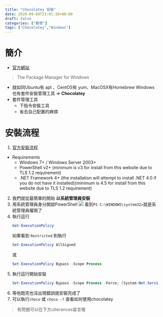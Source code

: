 ```yaml
---
title: "Chocolatey 安裝"
date: 2020-09-04T23:01:20+08:00
draft: false
categories: ["教學"]
tags: ["Chocolatey","Windows"]
---
```



# 簡介
* [官方網站](https://chocolatey.org/)
> The Package Manager for Windows
* 就如同Ubuntu有 apt 、CentOS有 yum、MacOSX有Homebrew Windows也有套件安裝管理工具 => **Chocolatey**
* 套件管理工具
  * 下指令安裝工具
  * 省去自己配置的麻煩
# 安裝流程
1. [官方安裝流程](https://chocolatey.org/install)
* Requirements
  * Windows 7+ / Windows Server 2003+
  * PowerShell v2+ (minimum is v3 for install from this website due to TLS 1.2 requirement)
   * .NET Framework 4+ (the installation will attempt to install .NET 4.0 if you do not have it installed)(minimum is 4.5 for install from this website due to TLS 1.2 requirement)
2. 我們就從最簡單的開始  **以系統管理員安裝**
3. 用系統管理員身分開啟PowerShell 
![](https://i.imgur.com/gJTJPue.png)
看到`PS C:\WINDOWS\system32>`就是系統管理員權限了
4. 執行這行
    ```Powershell
    Get-ExecutionPolicy
    ```
    如果看到 `Restricted` 則執行
    ```Powershell
    Set-ExecutionPolicy AllSigned
    ```
    或
    ```Powershell
    Set-ExecutionPolicy Bypass -Scope Process
    ```
5. 執行這行開始安裝
    ```Powershell
    Set-ExecutionPolicy Bypass -Scope Process -Force; [System.Net.ServicePointManager]::SecurityProtocol = [System.Net.ServicePointManager]::SecurityProtocol -bor 3072; iex ((New-Object System.Net.WebClient).DownloadString('https://chocolatey.org/install.ps1'))
    ```
6. 等他跑完也沒出現錯誤就安裝完成了  
7. 可以執行`choco` 或 `choco -?`
查看如何使用chocolatey
>有問題可以在下方utterances留言喔
